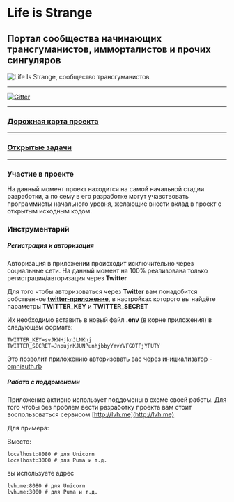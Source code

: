 # Life is Strange
## Портал сообщества начинающих трансгуманистов, имморталистов и прочих сингуляров

![Life Is Strange, сообщество трансгуманистов](https://raw.githubusercontent.com/riley-usagi/life_is_strange/master/docs/readme_promo_1.png)

---

[![Gitter](https://badges.gitter.im/Join%20Chat.svg)](https://gitter.im/riley-usagi/life_is_strange?utm_source=badge&utm_medium=badge&utm_campaign=pr-badge)

---

### [Дорожная карта проекта](https://github.com/riley-usagi/life_is_strange/blob/master/docs/roadmap.md)

---

### [Открытые задачи](https://github.com/riley-usagi/life_is_strange/issues)

---

### Участие в проекте

На данный момент проект находится на самой начальной стадии разработки, а по сему в его разработке могут учавствовать программисты начального уровня, желающие внести вклад в проект с открытым исходным кодом.

### Инструментарий

##### Регистрация и авторизация

Авторизация в приложении происходит исключительно через социальные сети. На данный момент на 100% реализована только регистрация/авторизация через **Twitter**

Для того чтобы авторизоваться через **Twitter** вам понадобится собственное [**twitter-приложение**](https://apps.twitter.com), в настройках которого вы найдёте параметры **TWITTER_KEY** и **TWITTER_SECRET**

Их необходимо вставить в новый файл **.env** (в корне приложения) в следующем формате:

```
TWITTER_KEY=svJKNHjknJLNKnj
TWITTER_SECRET=JnpujnKJUNPunhjbbyYYvYVFGOTFjYFUTY
```
Это позволит приложению авторизовать вас через инициализатор -  [omniauth.rb](https://github.com/riley-usagi/life_is_strange/blob/master/config/initializers/omniauth.rb)

##### Работа с поддоменами

Приложение активно использует поддомены в схеме своей работы.
Для того чтобы без проблем вести разработку проекта вам стоит воспользоваться сервисом [http://lvh.me](http://lvh.me)

Для примера:

Вместо:

```
localhost:8080 # для Unicorn
localhost:3000 # для Puma и т.д.
```

вы используете адрес


```
lvh.me:8080 # для Unicorn
lvh.me:3000 # для Puma и т.д.
```
